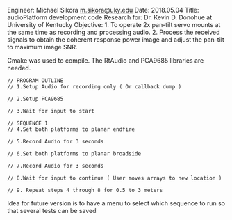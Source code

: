 Engineer: Michael Sikora <m.sikora@uky.edu>
Date: 2018.05.04
Title: audioPlatform development code
Research for: Dr. Kevin D. Donohue at University of Kentucky
Objective: 1. To operate 2x pan-tilt servo mounts at the same time as 
		      recording and processing audio.
		   2. Process the received signals to obtain the coherent 
			  response power image and adjust the pan-tilt to maximum 
			  image SNR. 
			  
			  
Cmake was used to compile. The RtAudio and PCA9685 libraries are needed.


	// PROGRAM OUTLINE
	// 1.Setup Audio for recording only ( Or callback dump )
	
	// 2.Setup PCA9685
	
	// 3.Wait for input to start
	
	// SEQUENCE 1
	// 4.Set both platforms to planar endfire
	
	// 5.Record Audio for 3 seconds
	
	// 6.Set both platforms to planar broadside
	
	// 7.Record Audio for 3 seconds
	
	// 8.Wait for input to continue ( User moves arrays to new location )
	
	// 9. Repeat steps 4 through 8 for 0.5 to 3 meters
	
	
 Idea for future version is to have a menu to select which sequence to run
 so that several tests can be saved

